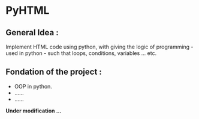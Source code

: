 # PyHTML
<h2>General Idea :</h2>
Implement HTML code using python, with giving the logic of programming - used in python - such that loops, conditions, variables ... etc.  
<h2>Fondation of the project :</h2>
<ul>
    <li>OOP in python.</li>
    <li>......</li>
    <li>......</li>
</ul>

<b>Under modification ...</b>